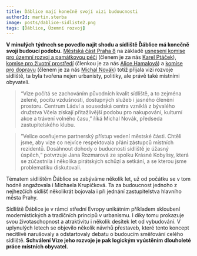 ```yaml
---
title: Ďáblice mají konečně svojí vizi budoucnosti
authorId: martin.sterba
image: posts/dablice-sidliste2.png
tags: [Ďáblice, Územní rozvoj]
---
```


**V minulých týdnech se povedlo najít shodu a sídliště Ďáblice má konečně svojí budoucí podobu.** [Městská část Praha 8](https://www.praha8.cz/appo/usn/676?usn=j7YankxAXm2X3eQ2us0bIw==) na základě [usnesení komise pro územní rozvoj a památkovou péči](https://www.praha8.cz/file/NcS/KURPP-31-03-2021.pdf) (členem je za nás [Karel Ptáček](https://praha8.pirati.cz/lide/karel-ptacek.html)), [komise pro životní prostředí](https://www.praha8.cz/file/4dS/KZP-29-03-2021-zapis.pdf) (členkou je za nás [Alice Hamalová](https://praha8.pirati.cz/lide/alice-hamalova.html)) a [komise pro dopravu](https://www.praha8.cz/file/FnS/KPD-10-03-2021-zapis.pdf) (členem je za nás [Michal Novák](https://praha8.pirati.cz/lide/michal-novak.html)) totiž přijala vizi rozvoje sídliště, ta byla tvořena nejen urbanisty, politiky, ale právě také místními obyvateli. 

>“Vize počítá se zachováním původních kvalit sídliště, a to zejména zeleně, pocitu vzdušnosti, dostupných služeb i jasného členění prostoru. Centrum Ládví a sousedská centra vzniklá z bývalého družstva Včela získají přitažlivější podobu pro nakupování, kulturní akce a trávení volného času,” říká Michal Novák, předseda zastupitelského klubu.
 
>”Velice oceňujeme partnerský přístup vedení městské části. Chtěli jsme, aby vize co nejvíce respektovala přání zástupců místních rezidentů. Dosáhnout dohody o buducnosti sídliště je úžasný úspěch,“ potvrzuje Jana Rozmarová ze spolku Krásné Kobylisy, která se zúčastnila i několika pirátských schůzí a setkání, a se kterou jsme problematiku diskutovali. 
 
Tématem sídlištěm Ďáblice se zabýváme několik let, už od počátku se v tom hodně angažovala i Michaela Krupičková. Ta za budoucnost jednoho z nejhezčích sídlišť několikrát bojovala i při jednání zastupitelstva hlavního města Prahy. 
 
Sídliště Ďáblice je v rámci střední Evropy unikátním příkladem skloubení modernistických a tradičních principů v urbanismu. I díky tomu prokazuje svou životaschopnost a atraktivitu i několik desítek let od vybudování. V uplynulých letech se objevilo několik návrhů přestaveb, které tento koncept necitlivě narušovaly a odstartovaly debatu o budoucím směřování celého sídliště. **Schválení Vize jeho rozvoje je pak logickým vyústěním dlouholeté práce místních obyvatel.**
